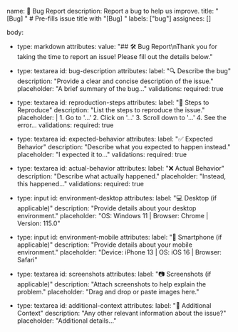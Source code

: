 name: 🐛 Bug Report
description: Report a bug to help us improve.
title: "[Bug] "  # Pre-fills issue title with "[Bug] "
labels: ["bug"]
assignees: []

body:
  - type: markdown
    attributes:
      value: "## 🛠️ Bug Report\nThank you for taking the time to report an issue! Please fill out the details below."

  - type: textarea
    id: bug-description
    attributes:
      label: "🔍 Describe the bug"
      description: "Provide a clear and concise description of the issue."
      placeholder: "A brief summary of the bug..."
    validations:
      required: true

  - type: textarea
    id: reproduction-steps
    attributes:
      label: "📝 Steps to Reproduce"
      description: "List the steps to reproduce the issue."
      placeholder: |
        1. Go to '...'
        2. Click on '...'
        3. Scroll down to '...'
        4. See the error...
    validations:
      required: true

  - type: textarea
    id: expected-behavior
    attributes:
      label: "✅ Expected Behavior"
      description: "Describe what you expected to happen instead."
      placeholder: "I expected it to..."
    validations:
      required: true

  - type: textarea
    id: actual-behavior
    attributes:
      label: "❌ Actual Behavior"
      description: "Describe what actually happened."
      placeholder: "Instead, this happened..."
    validations:
      required: true

  - type: input
    id: environment-desktop
    attributes:
      label: "💻 Desktop (if applicable)"
      description: "Provide details about your desktop environment."
      placeholder: "OS: Windows 11 | Browser: Chrome | Version: 115.0"

  - type: input
    id: environment-mobile
    attributes:
      label: "📱 Smartphone (if applicable)"
      description: "Provide details about your mobile environment."
      placeholder: "Device: iPhone 13 | OS: iOS 16 | Browser: Safari"

  - type: textarea
    id: screenshots
    attributes:
      label: "📷 Screenshots (if applicable)"
      description: "Attach screenshots to help explain the problem."
      placeholder: "Drag and drop or paste images here."

  - type: textarea
    id: additional-context
    attributes:
      label: "📝 Additional Context"
      description: "Any other relevant information about the issue?"
      placeholder: "Additional details..."
